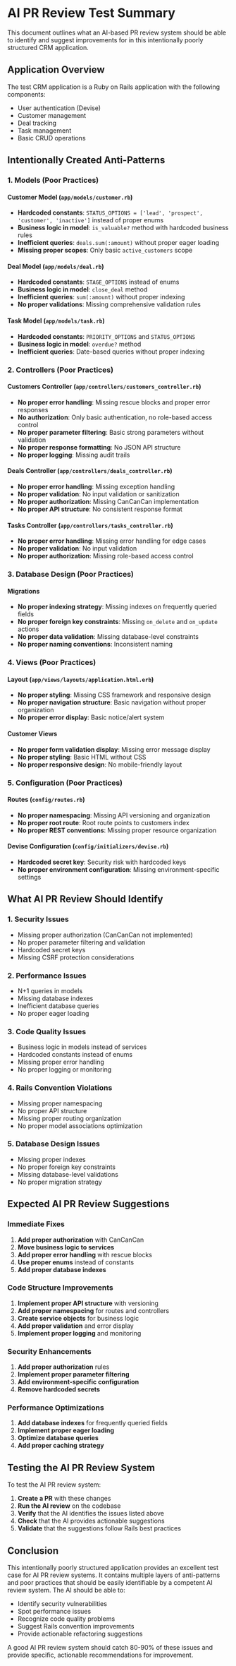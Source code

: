 # AI PR Review Test Summary

This document outlines what an AI-based PR review system should be able to identify and suggest improvements for in this intentionally poorly structured CRM application.

## Application Overview

The test CRM application is a Ruby on Rails application with the following components:
- User authentication (Devise)
- Customer management
- Deal tracking
- Task management
- Basic CRUD operations

## Intentionally Created Anti-Patterns

### 1. Models (Poor Practices)

#### Customer Model (`app/models/customer.rb`)
- **Hardcoded constants**: `STATUS_OPTIONS = ['lead', 'prospect', 'customer', 'inactive']` instead of proper enums
- **Business logic in model**: `is_valuable?` method with hardcoded business rules
- **Inefficient queries**: `deals.sum(:amount)` without proper eager loading
- **Missing proper scopes**: Only basic `active_customers` scope

#### Deal Model (`app/models/deal.rb`)
- **Hardcoded constants**: `STAGE_OPTIONS` instead of enums
- **Business logic in model**: `close_deal` method
- **Inefficient queries**: `sum(:amount)` without proper indexing
- **No proper validations**: Missing comprehensive validation rules

#### Task Model (`app/models/task.rb`)
- **Hardcoded constants**: `PRIORITY_OPTIONS` and `STATUS_OPTIONS`
- **Business logic in model**: `overdue?` method
- **Inefficient queries**: Date-based queries without proper indexing

### 2. Controllers (Poor Practices)

#### Customers Controller (`app/controllers/customers_controller.rb`)
- **No proper error handling**: Missing rescue blocks and proper error responses
- **No authorization**: Only basic authentication, no role-based access control
- **No proper parameter filtering**: Basic strong parameters without validation
- **No proper response formatting**: No JSON API structure
- **No proper logging**: Missing audit trails

#### Deals Controller (`app/controllers/deals_controller.rb`)
- **No proper error handling**: Missing exception handling
- **No proper validation**: No input validation or sanitization
- **No proper authorization**: Missing CanCanCan implementation
- **No proper API structure**: No consistent response format

#### Tasks Controller (`app/controllers/tasks_controller.rb`)
- **No proper error handling**: Missing error handling for edge cases
- **No proper validation**: No input validation
- **No proper authorization**: Missing role-based access control

### 3. Database Design (Poor Practices)

#### Migrations
- **No proper indexing strategy**: Missing indexes on frequently queried fields
- **No proper foreign key constraints**: Missing `on_delete` and `on_update` actions
- **No proper data validation**: Missing database-level constraints
- **No proper naming conventions**: Inconsistent naming

### 4. Views (Poor Practices)

#### Layout (`app/views/layouts/application.html.erb`)
- **No proper styling**: Missing CSS framework and responsive design
- **No proper navigation structure**: Basic navigation without proper organization
- **No proper error display**: Basic notice/alert system

#### Customer Views
- **No proper form validation display**: Missing error message display
- **No proper styling**: Basic HTML without CSS
- **No proper responsive design**: No mobile-friendly layout

### 5. Configuration (Poor Practices)

#### Routes (`config/routes.rb`)
- **No proper namespacing**: Missing API versioning and organization
- **No proper root route**: Root route points to customers index
- **No proper REST conventions**: Missing proper resource organization

#### Devise Configuration (`config/initializers/devise.rb`)
- **Hardcoded secret key**: Security risk with hardcoded keys
- **No proper environment configuration**: Missing environment-specific settings

## What AI PR Review Should Identify

### 1. Security Issues
- Missing proper authorization (CanCanCan not implemented)
- No proper parameter filtering and validation
- Hardcoded secret keys
- Missing CSRF protection considerations

### 2. Performance Issues
- N+1 queries in models
- Missing database indexes
- Inefficient database queries
- No proper eager loading

### 3. Code Quality Issues
- Business logic in models instead of services
- Hardcoded constants instead of enums
- Missing proper error handling
- No proper logging or monitoring

### 4. Rails Convention Violations
- Missing proper namespacing
- No proper API structure
- Missing proper routing organization
- No proper model associations optimization

### 5. Database Design Issues
- Missing proper indexes
- No proper foreign key constraints
- Missing database-level validations
- No proper migration strategy

## Expected AI PR Review Suggestions

### Immediate Fixes
1. **Add proper authorization** with CanCanCan
2. **Move business logic to services**
3. **Add proper error handling** with rescue blocks
4. **Use proper enums** instead of constants
5. **Add proper database indexes**

### Code Structure Improvements
1. **Implement proper API structure** with versioning
2. **Add proper namespacing** for routes and controllers
3. **Create service objects** for business logic
4. **Add proper validation** and error display
5. **Implement proper logging** and monitoring

### Security Enhancements
1. **Add proper authorization** rules
2. **Implement proper parameter filtering**
3. **Add environment-specific configuration**
4. **Remove hardcoded secrets**

### Performance Optimizations
1. **Add database indexes** for frequently queried fields
2. **Implement proper eager loading**
3. **Optimize database queries**
4. **Add proper caching strategy**

## Testing the AI PR Review System

To test the AI PR review system:

1. **Create a PR** with these changes
2. **Run the AI review** on the codebase
3. **Verify** that the AI identifies the issues listed above
4. **Check** that the AI provides actionable suggestions
5. **Validate** that the suggestions follow Rails best practices

## Conclusion

This intentionally poorly structured application provides an excellent test case for AI PR review systems. It contains multiple layers of anti-patterns and poor practices that should be easily identifiable by a competent AI review system. The AI should be able to:

- Identify security vulnerabilities
- Spot performance issues
- Recognize code quality problems
- Suggest Rails convention improvements
- Provide actionable refactoring suggestions

A good AI PR review system should catch 80-90% of these issues and provide specific, actionable recommendations for improvement.
